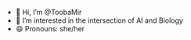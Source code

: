 - 👋 Hi, I’m @ToobaMir
- 👀 I’m interested in the intersection of AI and Biology
- 😄 Pronouns: she/her


<!---
ToobaMir/ToobaMir is a ✨ special ✨ repository because its `README.md` (this file) appears on your GitHub profile.
You can click the Preview link to take a look at your changes.
--->
